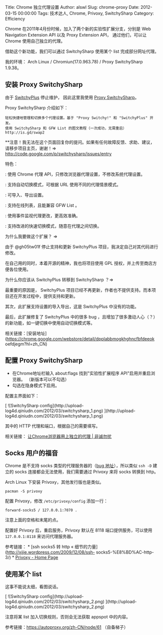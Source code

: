 Title: Chrome 独立代理设置
Author: alswl
Slug: chrome-proxy
Date: 2012-03-15 00:00:00
Tags: 技术达人, Chrome, Privoxy, SwitchySharp
Category: Efficiency

Chrome 在2011年4月份时候，加入了两个新的实验性扩展分支，分别是 Web Navigation Extension API 以及 Proxy
Extension API， 通过他们，可以让 Chrome 使用自己独立的代理。

借助这个新功能，我们可以通过 SwitchySharp 使用某个 list 完成部分网址代理。

我的环境： Arch Linux / Chromiun(17.0.963.78) / Proxy SwitchySharp 1.9.38。

## 安装 Proxy SwitchySharp

由于 [SwitchyPlus](http://code.google.com/p/switchyplus/) 停止维护， 因此这里我使用 [Proxy
SwitchySharp](http://code.google.com/p/switchysharp/)。

Proxy SwitchySharp 介绍如下：

    
    轻松快捷地管理和切换多个代理设置。基于 "Proxy Switchy!" 和 "SwitchyPlus" 开发。
    使用 SwitchySharp 和 GFW List 的图文教程（一次成功，无需重启）  http://is.gd/swap2

**注意！我无法在这个页面回复你的提问。如果有任何故障反馈、求助、建议，请移步项目主页，谢谢！=> http://code.google.com/p/switchysharp/issues/entry

特色：

: 使用 Chrome 代理 API，只修改浏览器代理设置，不修改系统代理设置。

: 支持自动切换模式，可根据 URL 使用不同的代理情景模式。

: 可导入、导出设置。

: 支持在线列表，且能兼容 GFW List 。

: 使用事件监视代理更改，更高效准确。

: 支持改进的快速切换模式，随意在代理之间切换。

为什么我要做这个扩展？ =>

由于 @gh05tw01f 停止支持和更新 SwitchyPlus 项目，我决定自己对其代码进行修改。

在自己用的同时，本着开源的精神，我也将项目使用 GPL 授权，并上传至商店方便各位使用。

为什么你应该从 SwitchyPlus 转移到 SwitchySharp ？=>

最重要的原因是， SwitchyPlus 项目已经不再更新，作者也不提供支持。而本项目还在开发过程中，提供支持和更新。

其次，此扩展支持设置的导入导出，这是 SwitchyPlus 中没有的功能。

最后，此扩展修复了 SwitchyPlus 中的很多 bug ，且增加了很多激动人心（？）的新功能，如一键切换中使用自动切换模式等。

相关链接：[安装地址](https://chrome.google.com/webstore/detail/dpplabbmogkhghncfbfdeeok
oefdjegm?hl=zh_CN)

## 配置 Proxy SwitchySharp

  * 在Chrome地址栏输入 about:flags 找到"实验性扩展程序 API"启用并重启浏览器。 （新版本可以不勾选）
  * 勾选在隐身模式下启用。

配置主界面如下：

[ ![SwitchySharp config](http://upload-
log4d.qiniudn.com/2012/03/switchysharp_1.png) ](http://upload-
log4d.qiniudn.com/2012/03/switchysharp_1.png)

其中的 HTTP 代理和端口，根据自己的需要填写。

相关链接： [让Chrome浏览器用上独立的代理 | 非诚勿扰](http://youcan.hourb.com/archives/19)

## Socks 用户的福音

Chrome 是不支持 socks 类型的代理服务器的（[bug
地址](http://code.google.com/p/chromium/issues/detail?id=29914)），所以类似 `ssh -D`
建立的 socks 连接都会无法使用，我们需要通过 Privoxy 来将 socks 转换到 http。

Arch Linux 下安装 Privoxy，其他发行版也是类似。

    
    pacman -S privoxy

配置 Privoxy，修改 `/etc/privoxy/config` 添加一行：

    
    forward-socks5 / 127.0.0.1:7070 .

注意上面的空格和末尾的点。

配置好 Privoxy 后，重启服务，Privoxy 默认在 8118 端口提供服务，可以使用 `127.0.0.1:8118` 来访问代理服务器。

参考链接： * [ssh socks5 转 http « 细节的力量](http://xijie.wordpress.com/2009/12/08/ssh-
socks5-%E8%BD%AC-http-3/) * [Privoxy - Home Page](http://www.privoxy.org/)

## 使用某个 list

这事不能说太细，看图说话。

[ ![SwitchySharp config](http://upload-
log4d.qiniudn.com/2012/03/switchysharp_2.png) ](http://upload-
log4d.qiniudn.com/2012/03/switchysharp_2.png)

注意将某 list 加入切换规则，否则会无法获取 appspot 中的内容。

参考链接：https://autoproxy.org/zh-CN/node/61 （自备梯子）

